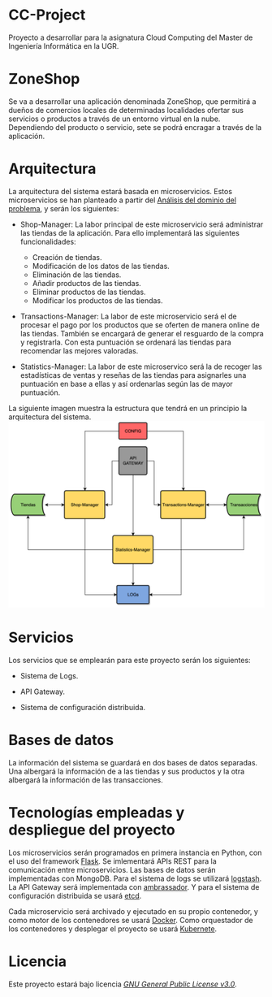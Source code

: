 # CC-Project
Proyecto a desarrollar para la asignatura Cloud Computing del Master de Ingeniería Informática en la UGR.

# ZoneShop

Se va a desarrollar una aplicación denominada ZoneShop, que permitirá a dueños de comercios locales de determinadas localidades ofertar sus servicios o productos a través de un entorno virtual en la nube. Dependiendo del producto o servicio, sete se podrá encragar a través de la aplicación.

# Arquitectura

La arquitectura del sistema estará basada en microservicios. Estos microservicios se han planteado a partir del [Análisis del dominio del problema](docs/ddd.md), y serán los siguientes:

+ Shop-Manager: La labor principal de este microservicio será administrar las tiendas de la aplicación. Para ello implementará las siguientes funcionalidades:
	- Creación de tiendas.
	- Modificación de los datos de las tiendas.
	- Eliminación de las tiendas.
	- Añadir productos de las tiendas.
	- Eliminar productos de las tiendas.
	- Modificar los productos de las tiendas.

+ Transactions-Manager: La labor de este microservicio será el de procesar el pago por los productos que se oferten de manera online de las tiendas. También se encargará de generar el resguardo de la compra y registrarla. Con esta puntuación se ordenará las tiendas para recomendar las mejores valoradas.

+ Statistics-Manager: La labor de este microservico será la de recoger las estadísticas de ventas y reseñas de las tiendas para asignarles una puntuación en base a ellas y así ordenarlas según las de mayor puntuación.


La siguiente imagen muestra la estructura que tendrá en un principio la arquitectura del sistema.
![](docs/imagenes/arquitecturaSistema.png)

# Servicios
Los servicios que se emplearán para este proyecto serán los siguientes:

+ Sistema de Logs.

+ API Gateway.

+ Sistema de configuración distribuida.


# Bases de datos
La información del sistema se guardará en dos bases de datos separadas. Una albergará la información de a las tiendas y sus productos y la otra albergará la información de las transacciones.

# Tecnologías empleadas y despliegue del proyecto
Los microservicios serán programados en primera instancia en Python, con el uso del framework [Flask](https://www.palletsprojects.com/p/flask/). Se imlementará APIs REST para la comunicación entre microservicios. Las bases de datos serán implementadas con MongoDB. Para el sistema de logs se utilizará [logstash](https://www.elastic.co/products/logstash). La API Gateway será implementada con [ambrassador](https://www.getambassador.io). Y para el sistema de configuración distribuida se usará [etcd](https://etcd.io).

Cada microservicio será archivado y ejecutado en su propio contenedor, y como motor de los contenedores se usará [Docker](https://www.docker.com). Como orquestador de los contenedores y desplegar el proyecto se usará [Kubernete](https://kubernetes.io).

# Licencia
Este proyecto estará bajo licencia [*GNU General Public License v3.0*](https://github.com/pabloluque14/CC-Project/blob/master/LICENSE).
